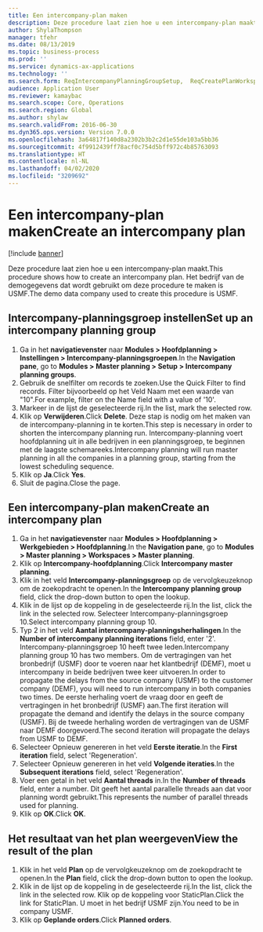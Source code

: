 ```yaml
---
title: Een intercompany-plan maken
description: Deze procedure laat zien hoe u een intercompany-plan maakt.
author: ShylaThompson
manager: tfehr
ms.date: 08/13/2019
ms.topic: business-process
ms.prod: ''
ms.service: dynamics-ax-applications
ms.technology: ''
ms.search.form: ReqIntercompanyPlanningGroupSetup,  ReqCreatePlanWorkspace
audience: Application User
ms.reviewer: kamaybac
ms.search.scope: Core, Operations
ms.search.region: Global
ms.author: shylaw
ms.search.validFrom: 2016-06-30
ms.dyn365.ops.version: Version 7.0.0
ms.openlocfilehash: 3a64817f140d8a2302b3b2c2d1e55de103a5bb36
ms.sourcegitcommit: 4f9912439ff78acf0c754d5bff972c4b85763093
ms.translationtype: HT
ms.contentlocale: nl-NL
ms.lasthandoff: 04/02/2020
ms.locfileid: "3209692"
---
```

# <a name="create-an-intercompany-plan"></a><span data-ttu-id="e413d-103">Een intercompany-plan maken</span><span class="sxs-lookup"><span data-stu-id="e413d-103">Create an intercompany plan</span></span>

[!include [banner](../../includes/banner.md)]

<span data-ttu-id="e413d-104">Deze procedure laat zien hoe u een intercompany-plan maakt.</span><span class="sxs-lookup"><span data-stu-id="e413d-104">This procedure shows how to create an intercompany plan.</span></span> <span data-ttu-id="e413d-105">Het bedrijf van de demogegevens dat wordt gebruikt om deze procedure te maken is USMF.</span><span class="sxs-lookup"><span data-stu-id="e413d-105">The demo data company used to create this procedure is USMF.</span></span>


## <a name="set-up-an-intercompany-planning-group"></a><span data-ttu-id="e413d-106">Intercompany-planningsgroep instellen</span><span class="sxs-lookup"><span data-stu-id="e413d-106">Set up an intercompany planning group</span></span> 
1. <span data-ttu-id="e413d-107">Ga in het **navigatievenster** naar **Modules > Hoofdplanning > Instellingen > Intercompany-planningsgroepen**.</span><span class="sxs-lookup"><span data-stu-id="e413d-107">In the **Navigation pane**, go to **Modules > Master planning > Setup > Intercompany planning groups**.</span></span> 
2. <span data-ttu-id="e413d-108">Gebruik de snelfilter om records te zoeken.</span><span class="sxs-lookup"><span data-stu-id="e413d-108">Use the Quick Filter to find records.</span></span> <span data-ttu-id="e413d-109">Filter bijvoorbeeld op het Veld Naam met een waarde van "10".</span><span class="sxs-lookup"><span data-stu-id="e413d-109">For example, filter on the Name field with a value of '10'.</span></span>
3. <span data-ttu-id="e413d-110">Markeer in de lijst de geselecteerde rij.</span><span class="sxs-lookup"><span data-stu-id="e413d-110">In the list, mark the selected row.</span></span>
4. <span data-ttu-id="e413d-111">Klik op **Verwijderen**.</span><span class="sxs-lookup"><span data-stu-id="e413d-111">Click **Delete**.</span></span> <span data-ttu-id="e413d-112">Deze stap is nodig om het maken van de intercompany-planning in te korten.</span><span class="sxs-lookup"><span data-stu-id="e413d-112">This step is necessary in order to shorten the intercompany planning run.</span></span>   <span data-ttu-id="e413d-113">Intercompany-planning voert hoofdplanning uit in alle bedrijven in een planningsgroep, te beginnen met de laagste schemareeks.</span><span class="sxs-lookup"><span data-stu-id="e413d-113">Intercompany planning will run master planning in all the companies in a planning group, starting from the lowest scheduling sequence.</span></span>  
5. <span data-ttu-id="e413d-114">Klik op **Ja**.</span><span class="sxs-lookup"><span data-stu-id="e413d-114">Click **Yes**.</span></span>
6. <span data-ttu-id="e413d-115">Sluit de pagina.</span><span class="sxs-lookup"><span data-stu-id="e413d-115">Close the page.</span></span>

## <a name="create-an-intercompany-plan"></a><span data-ttu-id="e413d-116">Een intercompany-plan maken</span><span class="sxs-lookup"><span data-stu-id="e413d-116">Create an intercompany plan</span></span>
1. <span data-ttu-id="e413d-117">Ga in het **navigatievenster** naar **Modules > Hoofdplanning > Werkgebieden > Hoofdplanning**.</span><span class="sxs-lookup"><span data-stu-id="e413d-117">In the **Navigation pane**, go to **Modules > Master planning > Workspaces > Master planning**.</span></span>
2. <span data-ttu-id="e413d-118">Klik op **Intercompany-hoofdplanning**.</span><span class="sxs-lookup"><span data-stu-id="e413d-118">Click **Intercompany master planning**.</span></span>  
3. <span data-ttu-id="e413d-119">Klik in het veld **Intercompany-planningsgroep** op de vervolgkeuzeknop om de zoekopdracht te openen.</span><span class="sxs-lookup"><span data-stu-id="e413d-119">In the **Intercompany planning group** field, click the drop-down button to open the lookup.</span></span>
4. <span data-ttu-id="e413d-120">Klik in de lijst op de koppeling in de geselecteerde rij.</span><span class="sxs-lookup"><span data-stu-id="e413d-120">In the list, click the link in the selected row.</span></span> <span data-ttu-id="e413d-121">Selecteer Intercompany-planningsgroep 10.</span><span class="sxs-lookup"><span data-stu-id="e413d-121">Select intercompany planning group 10.</span></span>  
5. <span data-ttu-id="e413d-122">Typ 2 in het veld **Aantal intercompany-planningsherhalingen**.</span><span class="sxs-lookup"><span data-stu-id="e413d-122">In the **Number of intercompany planning iterations** field, enter '2'.</span></span> <span data-ttu-id="e413d-123">Intercompany-planningsgroep 10 heeft twee leden.</span><span class="sxs-lookup"><span data-stu-id="e413d-123">Intercompany planning group 10 has two members.</span></span> <span data-ttu-id="e413d-124">Om de vertragingen van het bronbedrijf (USMF) door te voeren naar het klantbedrijf (DEMF), moet u intercompany in beide bedrijven twee keer uitvoeren.</span><span class="sxs-lookup"><span data-stu-id="e413d-124">In order to propagate the delays from the source company (USMF) to the customer company (DEMF), you will need to run intercompany in both companies two times.</span></span> <span data-ttu-id="e413d-125">De eerste herhaling voert de vraag door en geeft de vertragingen in het bronbedrijf (USMF) aan.</span><span class="sxs-lookup"><span data-stu-id="e413d-125">The first iteration will propagate the demand and identify the delays in the source company (USMF).</span></span> <span data-ttu-id="e413d-126">Bij de tweede herhaling worden de vertragingen van de USMF naar DEMF doorgevoerd.</span><span class="sxs-lookup"><span data-stu-id="e413d-126">The second iteration will propagate the delays from USMF to DEMF.</span></span>  
6. <span data-ttu-id="e413d-127">Selecteer Opnieuw genereren in het veld **Eerste iteratie**.</span><span class="sxs-lookup"><span data-stu-id="e413d-127">In the **First iteration** field, select 'Regeneration'.</span></span>
7. <span data-ttu-id="e413d-128">Selecteer Opnieuw genereren in het veld **Volgende iteraties**.</span><span class="sxs-lookup"><span data-stu-id="e413d-128">In the **Subsequent iterations** field, select 'Regeneration'.</span></span>
8. <span data-ttu-id="e413d-129">Voer een getal in het veld **Aantal threads** in.</span><span class="sxs-lookup"><span data-stu-id="e413d-129">In the **Number of threads** field, enter a number.</span></span> <span data-ttu-id="e413d-130">Dit geeft het aantal parallelle threads aan dat voor planning wordt gebruikt.</span><span class="sxs-lookup"><span data-stu-id="e413d-130">This represents the number of parallel threads used for planning.</span></span>  
9. <span data-ttu-id="e413d-131">Klik op **OK**.</span><span class="sxs-lookup"><span data-stu-id="e413d-131">Click **OK**.</span></span>

## <a name="view-the-result-of-the-plan"></a><span data-ttu-id="e413d-132">Het resultaat van het plan weergeven</span><span class="sxs-lookup"><span data-stu-id="e413d-132">View the result of the plan</span></span>
1. <span data-ttu-id="e413d-133">Klik in het veld **Plan** op de vervolgkeuzeknop om de zoekopdracht te openen.</span><span class="sxs-lookup"><span data-stu-id="e413d-133">In the **Plan** field, click the drop-down button to open the lookup.</span></span>
2. <span data-ttu-id="e413d-134">Klik in de lijst op de koppeling in de geselecteerde rij.</span><span class="sxs-lookup"><span data-stu-id="e413d-134">In the list, click the link in the selected row.</span></span> <span data-ttu-id="e413d-135">Klik op de koppeling voor StaticPlan.</span><span class="sxs-lookup"><span data-stu-id="e413d-135">Click the link for StaticPlan.</span></span> <span data-ttu-id="e413d-136">U moet in het bedrijf USMF zijn.</span><span class="sxs-lookup"><span data-stu-id="e413d-136">You need to be in company USMF.</span></span>  
3. <span data-ttu-id="e413d-137">Klik op **Geplande orders**.</span><span class="sxs-lookup"><span data-stu-id="e413d-137">Click **Planned orders**.</span></span>

